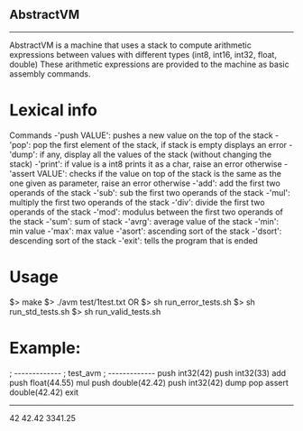 ## AbstractVM
----------

AbstractVM is a machine that uses a stack to compute arithmetic expressions between values with different types (int8, int16, int32, float, double)
These arithmetic expressions are provided to the machine as basic assembly commands.

# Lexical info
Commands
-'push VALUE': pushes a new value on the top of the stack
-'pop': pop the first element of the stack, if stack is empty displays an error
-'dump': if any, display all the values of the stack (without changing the stack)
-'print': if value is a int8 prints it as a char, raise an error otherwise
-'assert VALUE': checks if the value on top of the stack is the same as the one given as parameter, raise an error otherwise
-'add': add the first two operands of the stack
-'sub': sub the first two operands of the stack
-'mul': multiply the first two operands of the stack
-'div': divide the first two operands of the stack
-'mod': modulus between the first two operands of the stack
-'sum': sum of stack
-'avrg': average value of the stack
-'min': min value
-'max': max value
-'asort': ascending sort of the stack
-'dsort': descending sort of the stack
-'exit': tells the program that is ended

# Usage
$> make
$> ./avm test/1test.txt
OR
$> sh run_error_tests.sh
$> sh run_std_tests.sh
$> sh run_valid_tests.sh

# Example:

; -------------
; test_avm
; -------------
push int32(42)
push int32(33)
add
push float(44.55)
mul
push double(42.42)
push int32(42)
dump
pop
assert double(42.42)
exit
___________________
42
42.42
3341.25